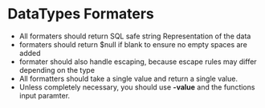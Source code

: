 
# DataTypes Formaters
- All formaters should return SQL safe string Representation of the data
- formaters should return $null if blank to ensure no empty spaces are added
- formater should also handle escaping, because escape rules may differ depending on the type
- All formatters should take a single value and return a single value.
- Unless completely necessary, you should use **-value** and the functions input paramter.
